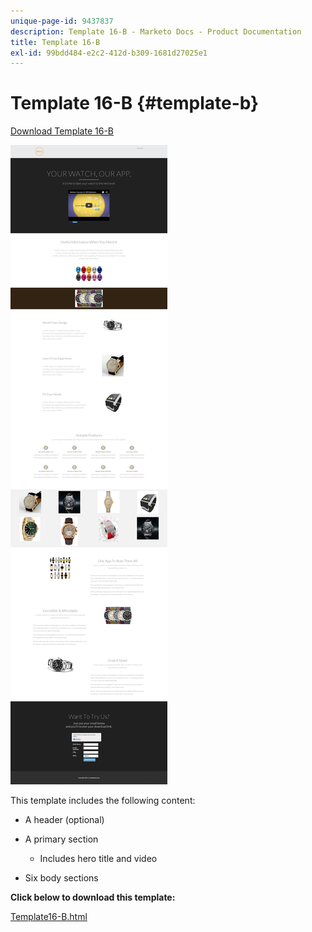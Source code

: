 ```yaml
---
unique-page-id: 9437837
description: Template 16-B - Marketo Docs - Product Documentation
title: Template 16-B
exl-id: 99bdd484-e2c2-412d-b309-1681d27025e1
---
```

# Template 16-B {#template-b}

[Download Template 16-B](https://docs.marketo.com/download/attachments/9437837/template-16b.html?version=1&modificationdate=1438980690000&api=v2)

![](assets/image2015-8-14-11-3a2-3a51.png)

This template includes the following content:

* A header (optional)
* A primary section

    * Includes hero title and video

* Six body sections

**Click below to download this template:**

[Template16-B.html](https://docs.marketo.com/download/attachments/9437837/template-16b.html?version=1&modificationdate=1438980690000&api=v2)
